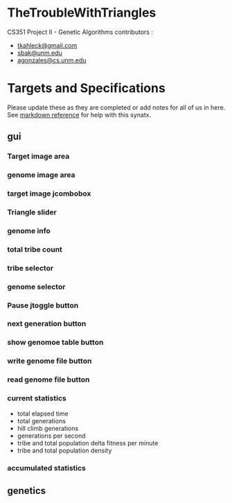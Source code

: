 TheTroubleWithTriangles
=======================
CS351 Project II - Genetic Algorithms 
contributors :
* tkahleck@gmail.com
* sbak@unm.edu
* agonzales@cs.unm.edu

# Targets and Specifications
Please update these as they are completed or add notes for all of us in here. 
See [markdown reference](https://daringfireball.net/projects/markdown/basics)
for help with this synatx.

## gui
### Target image area


### genome image area


### target image jcombobox

### Triangle slider

### genome info


### total tribe count


### tribe selector


### genome selector



### Pause jtoggle button

### next generation button


### show genomoe table button 


### write genome file button


### read genome file button


### current statistics
* total elapsed time
* total generations 
* hill climb generations
* generations per second
* tribe and total population delta fitness per minute 
* tribe and total population density

### accumulated statistics









## genetics



##
